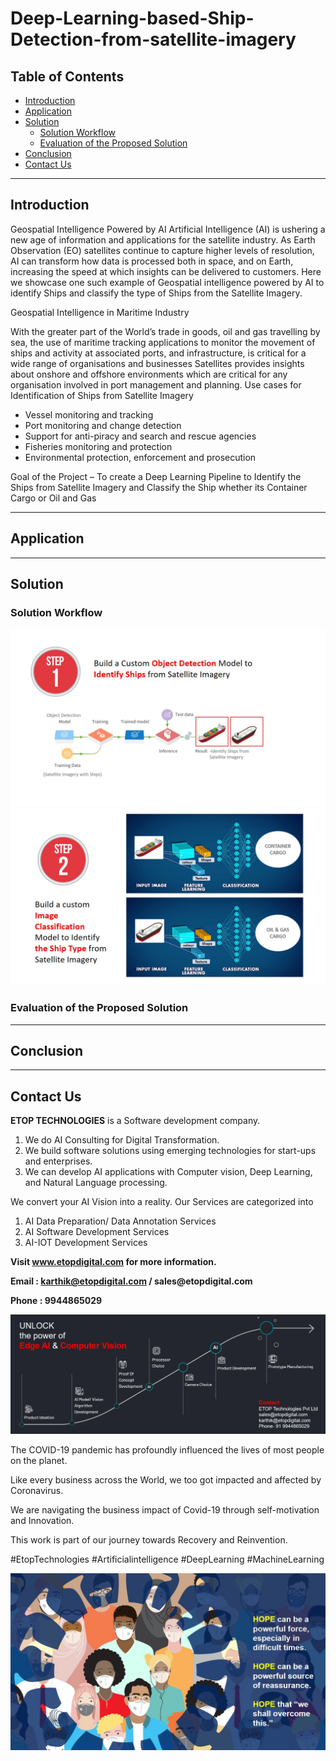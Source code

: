 # Deep-Learning-based-Ship-Detection-from-satellite-imagery

## Table of Contents ##

* [Introduction](https://github.com/Karthikkannan-AI/Deep-Learning-based-Ship-Detection-from-satellite-imagery/blob/main/README.md#introduction)
* [Application](https://github.com/Karthikkannan-AI/Deep-Learning-based-Ship-Detection-from-satellite-imagery/blob/main/README.md#application)
* [Solution](https://github.com/Karthikkannan-AI/Deep-Learning-based-Ship-Detection-from-satellite-imagery/blob/main/README.md#solution)
  * [Solution Workflow](https://github.com/Karthikkannan-AI/Deep-Learning-based-Ship-Detection-from-satellite-imagery/blob/main/README.md#solution-workflow)
  * [Evaluation of the Proposed Solution](https://github.com/Karthikkannan-AI/Deep-Learning-based-Ship-Detection-from-satellite-imagery/blob/main/README.md#evaluation-of-the-proposed-solution)
* [Conclusion](https://github.com/Karthikkannan-AI/Deep-Learning-based-Ship-Detection-from-satellite-imagery/blob/main/README.md#conclusion)
* [Contact Us](https://github.com/Karthikkannan-AI/Deep-Learning-based-Ship-Detection-from-satellite-imagery/blob/main/README.md#contact-us)

- - - -

## Introduction  ##

Geospatial Intelligence Powered by AI 
Artificial Intelligence (AI) is ushering a new age of information and applications for the satellite industry. 
As Earth Observation (EO) satellites continue to capture higher levels of resolution, AI can transform how data is processed both in space, and on Earth, increasing the speed at which insights can be delivered to customers. 
Here we showcase one such example of Geospatial intelligence powered by AI to identify Ships and classify the type of Ships from the Satellite Imagery. 

Geospatial Intelligence in Maritime Industry 

With the greater part of the World’s trade in goods, oil and gas travelling by sea, the use of maritime tracking applications to monitor the movement of ships and activity at associated ports, and infrastructure, is critical for a wide range of organisations and businesses
Satellites provides insights about onshore and offshore environments which are critical for any organisation involved in port management and planning.
Use cases for Identification of Ships from Satellite Imagery 
- Vessel monitoring and tracking
- Port monitoring and change detection
- Support for anti-piracy and search and rescue agencies
- Fisheries monitoring and protection
- Environmental protection, enforcement and prosecution

Goal of the Project – To create a Deep Learning Pipeline to Identify the Ships from Satellite Imagery and Classify the Ship whether its Container Cargo or Oil and Gas

- - - -

## Application ##



- - - -

## Solution ##

### Solution Workflow ###

<img src="https://github.com/Karthikkannan-AI/Deep-Learning-based-Ship-Detection-from-satellite-imagery/blob/main/resources/Solution%20Workflow1.jpeg?raw=true">

<img src="https://github.com/Karthikkannan-AI/Deep-Learning-based-Ship-Detection-from-satellite-imagery/blob/main/resources/Solution%20Workflow2.jpeg?raw=true">

### Evaluation of the Proposed Solution ###



- - - -

## Conclusion ##



- - - -

## Contact Us ##

__ETOP TECHNOLOGIES__ is a Software development company. 
1. We do AI Consulting for Digital Transformation.
2. We build software solutions using emerging technologies for start-ups and enterprises. 
3. We can develop AI applications with Computer vision, Deep Learning, and Natural Language processing.

We convert your AI Vision into a reality. Our Services are categorized into 
1. AI Data Preparation/ Data Annotation Services 
2. AI Software Development Services 
3. AI-IOT Development Services

__Visit www.etopdigital.com for more information.__

__Email : karthik@etopdigital.com / sales@etopdigital.com__
          
__Phone : 9944865029__

<img src="https://github.com/Karthikkannan-AI/Deep-Learning-based-Ship-Detection-from-satellite-imagery/blob/main/resources/About%20ETOP%20Technologies_Github.png?raw=true">

The COVID-19 pandemic has profoundly influenced the lives of most people on the planet.

Like every business across the World, we too got impacted and affected by Coronavirus.

We are navigating the business impact of Covid-19 through self-motivation and Innovation.

This work is part of our journey towards Recovery and Reinvention.

#EtopTechnologies #Artificialintelligence #DeepLearning #MachineLearning


<img src="https://github.com/Karthikkannan-AI/Deep-Learning-based-Ship-Detection-from-satellite-imagery/blob/main/resources/CoronaPandemic.jpeg?raw=true">

